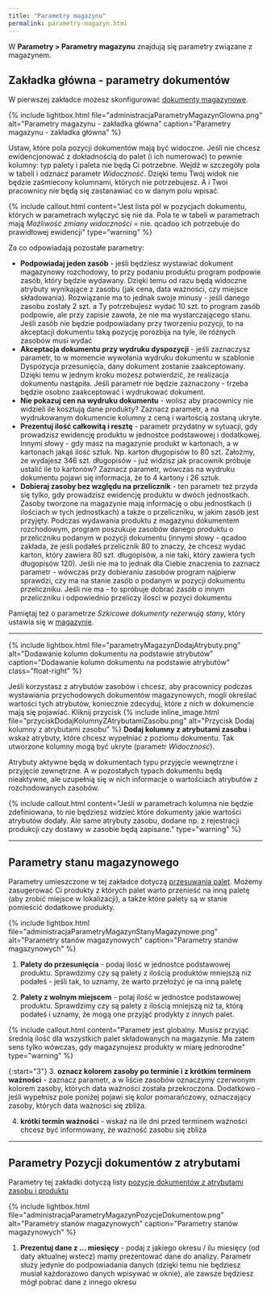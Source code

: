 ```yaml
---
title: "Parametry magazynu"
permalink: parametry-magazyn.html 
---
```


W **Parametry > Parametry magazynu** znajdują się parametry związane z magazynem.

## Zakładka główna - parametry dokumentów

W pierwszej zakładce możesz skonfigurować [dokumenty magazynowe](/dokumenty).

{% include lightbox.html file="administracjaParametryMagazynGlowna.png" alt="Parametry magazynu - zakładka główna" caption="Parametry magazynu - zakładka główna" %}

Ustaw, które pola pozycji dokumentów mają być widoczne. Jeśli nie chcesz ewidencjonować z dokładnością do palet (i ich numerować) to pewnie kolumny: typ palety i paleta nie będą Ci potrzebne. Wejdź w szczegóły pola w tabeli i odznacz parametr _Widoczność_. Dzięki temu Twój widok nie będzie zaśmiecony kolumnami, których nie potrzebujesz. A i Twoi pracownicy nie będą się zastanawiać co w danym polu wpisać. 

{% include callout.html content="Jest lista pól w pozycjach dokumentu, których w parametrach wyłączyć się nie da. Pola te w tabeli w parametrach mają _Możliwość zmiany widoczności_ = nie. qcadoo ich potrzebuje do prawidłowej ewidencji" type="warning" %}

Za co odpowiadają pozostałe parametry:
- **Podpowiadaj jeden zasób** - jeśli będziesz wystawiać dokument magazynowy rozchodowy, to przy podaniu produktu program podpowie zasób, który będzie wydawany. Dzięki temu od razu będą widoczne atrybuty wynikające z zasobu (jak cena, data ważności, czy miejsce składowania). Rozwiązanie ma to jednak swoje minusy - jeśli danego zasobu zostały 2 szt. a Ty potrzebujesz wydać 10 szt. to program zasób podpowie, ale przy zapisie zawoła, że nie ma wystarczającego stanu. Jeśli zasób nie będzie podpowiadany przy tworzeniu pozycji, to na akceptacji dokumentu taką pozycję porozbija na tyle, ile różnych zasobów musi wydać
- **Akceptacja dokumentu przy wydruku dyspozycji** - jeśli zaznaczysz parametr, to w momencie wywołania wydruku dokumentu w szablonie Dyspozycja przesunięcia, dany dokument zostanie zaakceptowany. Dzięki temu w jednym kroku możesz potwierdzić, że realizacja dokumentu nastąpiła. Jeśli parametr nie będzie zaznaczony - trzeba będzie osobno zaakceptować i wydrukować dokument.
- **Nie pokazuj cen na wydruku dokumentu** - wolisz aby pracownicy nie widzieli ile kosztują dane produkty? Zaznacz parametr, a na wydrukowanym dokumencie kolumny z ceną i wartością zostaną ukryte. 
- **Prezentuj ilość całkowitą i resztę** - parametr przydatny w sytuacji, gdy prowadzisz ewidencję produktu w jednostce podstawowej i dodatkowej. Innymi słowy - gdy masz na magazynie produkt w kartonach, a w kartonach jakąś ilość sztuk. Np. karton długopisów to 80 szt. Założmy, że wydajesz 346 szt. długopisów - już widzisz jak pracownik próbuje ustalić ile to kartonów? Zaznacz parametr, wówczas na wydruku dokumentu pojawi się informacja, że to 4 kartony i 26 sztuk.
- **Dobieraj zasoby bez względu na przelicznik** - ten parametr też przyda się tylko, gdy prowadzisz ewidencję produktu w dwóch jednostkach. Zasoby tworzone na magazynie mają informację o obu jednostkach (i ilościach w tych jednostkach) a także o przeliczniku, w jakim zasób jest przyjęty. Podczas wydawania produktu z magazynu dokumentem rozchodowym, program poszukuje zasobów danego produktu o przeliczniku podanym w pozycji dokumentu (innymi słowy - qcadoo zakłada, że jeśli podałeś przelicznik 80 to znaczy, że chcesz wydać karton, który zawiera 80 szt. długopisów, a nie taki, który zawiera tych długopisów 120). Jeśli nie ma to jednak dla Ciebie znaczenia to zaznacz parametr - wówczas przy dobieraniu zasobów program najpierw sprawdzi, czy ma na stanie zasób o podanym w pozycji dokumentu przeliczniku. Jeśli nie ma - to spróbuje dobrać zasób o innym przeliczniku i odpowiednio przeliczy ilosci w pozyci dokumentu

Pamiętaj też o parametrze _Szkicowe dokumenty rezerwują stany_, który ustawia się w [magazynie](/magazyny).

---

{% include lightbox.html file="parametryMagazynDodajAtrybuty.png" alt="Dodawanie kolumn dokumentu na podstawie atrybutów" caption="Dodawanie kolumn dokumentu na podstawie atrybutów" class="float-right" %}

Jeśli korzystasz z atrybutów zasobów i chcesz, aby pracownicy podczas wystawiania przychodowych dokumentów magazynowych, mogli określać wartości tych atrybutów, koniecznie zdecyduj, które z nich w dokumencie mają się pojawiać. Kliknij przycisk {% include inline_image.html file="przyciskDodajKolumnyZAtrybutamiZasobu.png" alt="Przycisk Dodaj kolumny z atrybutami zasobu" %} **Dodaj kolumny z atrybutami zasobu** i wskaż atrybuty, które chcesz wypełniać z poziomu dokumentu. Tak utworzone kolumny mogą być ukryte (parametr _Widoczność_).

Atrybuty aktywne będą w dokumentach typu przyjęcie wewnętrzne i przyjęcie zewnętrzne. A w pozostałych typach dokumentu będą nieaktywne, ale uzupełnią się w nich informacje o wartościach atrybutów z rozchodowanych zasobów. 

{% include callout.html content="Jeśli w parametrach kolumna nie będzie zdefiniowana, to nie będziesz widzieć które dokumenty jakie wartości atrybutów dodały. Ale same atrybuty zasobu, dodane np. z rejestracji produkcji czy dostawy w zasobie będą zapisane." type="warning" %}

---

## Parametry stanu magazynowego

Parametry umieszczone w tej zakładce dotyczą [przesuwania palet](/stan-palet). Możemy zasugerować Ci produkty z których palet warto przenieść na inną paletę (aby zrobić miejsce w lokalizacji), a także które palety są w stanie pomieścić dodatkowe produkty.

{% include lightbox.html file="administracjaParametryMagazynStanyMagazynowe.png" alt="Parametry stanów magazynowych" caption="Parametry stanów magazynowych" %}

1. **Palety do przesunięcia** - podaj ilość w jednostce podstawowej produktu. Sprawdzimy czy są palety z ilością produktów mniejszą niż podałeś - jeśli tak, to uznamy, że warto przełożyć je na inną paletę

2. **Palety z wolnym miejscem** - polaj ilość w jednostce podstawowej produktu. Sprawdzimy czy są palety z ilością mniejszą niż ta, którą podałeś i uznamy, że mogą one przyjąć prodykty z innych palet.

{% include callout.html content="Parametr jest globalny. Musisz przyjąć średnią ilość dla wszystkich palet składowanych na magazynie. Ma zatem sens tylko wówczas, gdy magazynujesz produkty w miarę jednorodne" type="warning" %}

{:start="3"}
3. **oznacz kolorem zasoby po terminie i z krótkim terminem ważności** - zaznacz parametr, a w liście zasobów oznaczymy czerwonym kolorem zasoby, których data ważności została przekroczona. Dodatkowo - jeśli wypełnisz pole poniżej pojawi się kolor pomarańczowy, oznaczający zasoby, których data ważności się zbliża.

4. **krótki termin ważności** - wskaż na ile dni przed terminem ważności chcesz być informowany, że ważność zasobu się zbliża

---

## Parametry Pozycji dokumentów z atrybutami

Parametry tej zakładki dotyczą listy [pozycje dokumentów z atrybutami zasobu i produktu](/pozycje-dokumentow-z-atrybutami)

{% include lightbox.html file="administracjaParametryMagazynPozycjeDokumentow.png" alt="Parametry stanów magazynowych" caption="Parametry stanów magazynowych" %}

1. **Prezentuj dane z ... miesięcy** - podaj z jakiego okresu / ilu miesięcy (od daty aktualnej wstecz) mamy prezentować dane do analizy. Parametr służy jedynie do podpowiadania danych (dzięki temu nie będziesz musiał każdorazowo danych wpisywać w oknie), ale zawsze będziesz mógł pobrać dane z innego okresu
